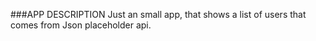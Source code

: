 ###APP DESCRIPTION
Just an small app, that shows a list of users that comes from Json placeholder api.
